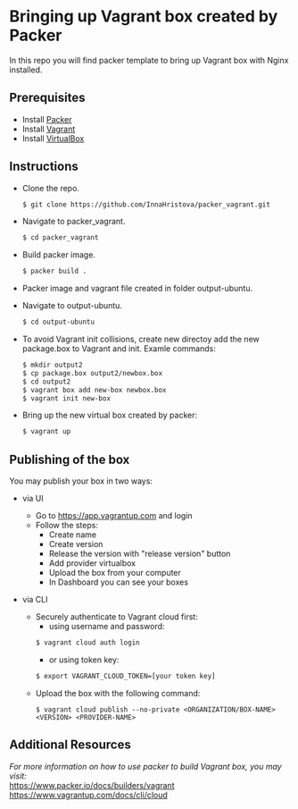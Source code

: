 # Bringing up Vagrant box created by Packer

In this repo you will find packer template to bring up Vagrant box with Nginx installed. 

## Prerequisites

* Install [Packer](https://learn.hashicorp.com/tutorials/packer/get-started-install-cli)
* Install [Vagrant](https://www.vagrantup.com/downloads)  
* Install [VirtualBox](https://www.virtualbox.org/wiki/Downloads)


## Instructions

* Clone the repo.

  ```bash
  $ git clone https://github.com/InnaHristova/packer_vagrant.git
  ``` 

* Navigate to packer_vagrant.

  ```bash
  $ cd packer_vagrant
  ```
* Build packer image. 
  
  ```bash
  $ packer build .
  ```    

* Packer image and vagrant file created in folder output-ubuntu.    

* Navigate to output-ubuntu.

  ```bash
  $ cd output-ubuntu
  ```

* To avoid Vagrant init collisions, create new directoy add the new package.box to Vagrant and init. Examle commands:

  ```bash
  $ mkdir output2
  $ cp package.box output2/newbox.box
  $ cd output2
  $ vagrant box add new-box newbox.box
  $ vagrant init new-box
  ```    

* Bring up the new virtual box created by packer:

  ```bash
  $ vagrant up
  ```    
 
## Publishing of the box    

You may publish your box in two ways:

* via UI  
  * Go to https://app.vagrantup.com and login  
  * Follow the steps:  
    * Create name  
    * Create version  
    * Release the version with "release version" button  
    * Add provider virtualbox
    * Upload the box from your computer
    * In Dashboard you can see your boxes
    
* via CLI    
  * Securely authenticate to Vagrant cloud first:    
      * using username and password:      
      ```bash
      $ vagrant cloud auth login
      ```
      * or using token key:     
      ```bash
      $ export VAGRANT_CLOUD_TOKEN=[your token key]
      ```    
   * Upload the box with the following command:    
     ```
     $ vagrant cloud publish --no-private <ORGANIZATION/BOX-NAME> <VERSION> <PROVIDER-NAME>
     ```    
   
 
## Additional Resources
*For more information on how to use packer to build Vagrant box, you may visit:*    
https://www.packer.io/docs/builders/vagrant
https://www.vagrantup.com/docs/cli/cloud
